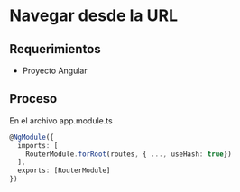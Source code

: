 # Navegar desde la URL

## Requerimientos

- Proyecto Angular

## Proceso

En el archivo app.module.ts

```typescript
@NgModule({
  imports: [
    RouterModule.forRoot(routes, { ..., useHash: true})
  ],
  exports: [RouterModule]
})
```